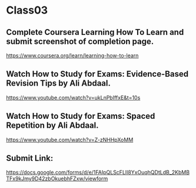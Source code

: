 # Class03

## Complete Coursera Learning How To Learn and submit screenshot of completion page.

https://www.coursera.org/learn/learning-how-to-learn

## Watch How to Study for Exams: Evidence-Based Revision Tips by Ali Abdaal.

https://www.youtube.com/watch?v=ukLnPbIffxE&t=10s

## Watch How to Study for Exams: Spaced Repetition by Ali Abdaal.

https://www.youtube.com/watch?v=Z-zNHHpXoMM

## Submit Link: 

<a href="https://docs.google.com/forms/d/e/1FAIpQLScFLlI8YxOuqhQDtLdB_2KbMBTFx9kJmy9D42zbOkuebhFZxw/viewform" target="_blank">https://docs.google.com/forms/d/e/1FAIpQLScFLlI8YxOuqhQDtLdB_2KbMBTFx9kJmy9D42zbOkuebhFZxw/viewform</a>
